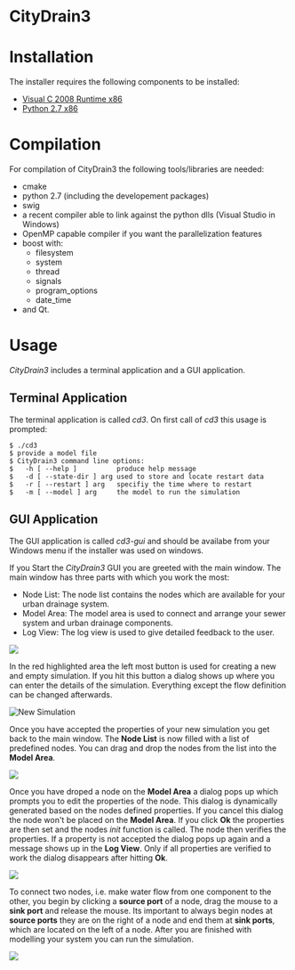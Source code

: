 # CityDrain3

# Installation
The installer requires the following components to be installed:

* [Visual C 2008 Runtime x86](http://download.microsoft.com/download/9/7/7/977B481A-7BA6-4E30-AC40-ED51EB2028F2/vcredist_x86.exe)
* [Python 2.7 x86](http://python.org/ftp/python/2.7.2/python-2.7.2.msi)

# Compilation
For compilation of CityDrain3 the following tools/libraries are needed:

*   cmake
*  python 2.7 (including the developement packages)
*  swig
*  a recent compiler able to link against the python dlls (Visual Studio in 
Windows)
*  OpenMP capable compiler if you want the parallelization features
*  boost with:
    * filesystem
    * system
    * thread
    * signals
    * program_options
    * date_time
*  and Qt.


# Usage
*CityDrain3* includes a terminal application and a GUI application.

## Terminal Application
The terminal application is called *cd3*. On first call of *cd3* this usage is 
prompted:

    $ ./cd3
    $ provide a model file
    $ CityDrain3 command line options:
    $   -h [ --help ]          produce help message
    $   -d [ --state-dir ] arg used to store and locate restart data
    $   -r [ --restart ] arg   specifiy the time where to restart
    $   -m [ --model ] arg     the model to run the simulation

## GUI Application
The GUI application is called *cd3-gui* and should be availabe from your 
Windows menu if the installer was used on windows.

If you Start the *CityDrain3* GUI you are greeted with the main window. The main 
window has three parts with which you work the most:

- Node List: The node list contains the nodes which are available for your urban 
drainage system. 
- Model Area: The model area is used to connect and arrange your sewer system 
and urban drainage components.
- Log View: The log view is used to give detailed feedback to the user.

![](raw/master/doc/manual/imgs/gui/mainwindow.png)

In the red highlighted area the left most button is used for creating a new and 
empty simulation. If you hit this button a dialog shows up where you can enter 
the details of the simulation. Everything except the flow definition can be 
changed afterwards. 

![New Simulation](raw/master/doc/manual/imgs/gui/newsim.png)

Once you have accepted the properties of your new simulation you get back to the
 main window. The **Node List** is now filled with a list of predefined nodes. 
You can drag and drop the nodes from the list into the **Model Area**.

![](raw/master/doc/manual/imgs/gui/emptysim.png)

Once you have droped a node on the **Model Area** a dialog pops up which prompts
 you to edit the properties of the node. This dialog is dynamically generated 
based on the nodes defined properties. If you cancel this dialog the node won't 
be 
placed on the **Model Area**. If you click **Ok** the properties are then set 
and the nodes *init* function is called. 
The node then verifies the properties. If a property is not accepted the dialog 
pops up again and a message shows up 
in the **Log View**. Only if all properties are verified to work the dialog
 disappears after hitting **Ok**.

![](raw/master/doc/manual/imgs/gui/catchmentproperties.png)

To connect two nodes, i.e. make water flow from one component to the other, 
you begin by clicking a **source port** of a
node, drag the mouse to a **sink port** and release the mouse. Its important 
to always begin nodes at **source ports** they
are on the right of a node and end them at **sink ports**, which are located 
on the left of a node. After you are finished
with modelling your system you can run the simulation. 

![](raw/master/doc/manual/imgs/gui/connection.png)
 
